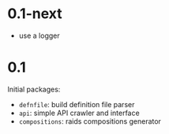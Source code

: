 # 0.1-next

- use a logger

# 0.1

Initial packages:
- `defnfile`: build definition file parser
- `api`: simple API crawler and interface
- `compositions`: raids compositions generator
